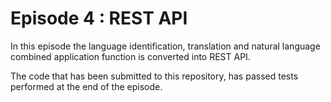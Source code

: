 # Episode 4 : REST API 
In this episode the language identification, translation and natural language combined application function
is converted into REST API.  

The code that has been submitted to this repository, has passed tests performed at the end of the episode.   